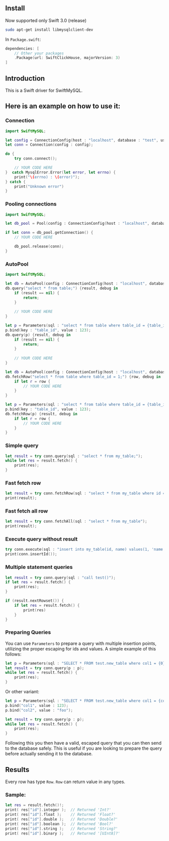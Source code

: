 ## Install

Now supported only Swift 3.0 (release) 

```sh
sudo apt-get install libmysqlclient-dev
```

In `Package.swift`:
```swift
dependencies: [
    // Other your packages
    .Package(url: SwiftClickHouse, majorVersion: 3)
]
```


## Introduction

This is a Swift driver for SwiftMySQL.

## Here is an example on how to use it:

### Connection

```swift
import SwiftMySQL;

let config = ConnectionConfig(host : "localhost", database : "test", user : "root", password : "1234567");
let conn = Connection(config : config);

do {
    try conn.connect();

    // YOUR CODE HERE
}  catch MysqlError.Error(let error, let errno) {
    print("\(errno) : \(error)");
} catch {
    print("Unknown error")
}
```


### Pooling connections
```swift
import SwiftMySQL;

let db_pool = Pool(config : ConnectionConfig(host : "localhost", database : "test", user : "root", password : "1234567"), connectionLimit : 100);

if let conn = db_pool.getConnection() {
    // YOUR CODE HERE

    db_pool.release(conn);
}
```


### AutoPool
```swift
import SwiftMySQL;

let db = AutoPool(config : ConnectionConfig(host : "localhost", database : "test", user : "root", password : "1234567"), connectionLimit : 100);
db.query("select * from table;") {result, debug in
    if (result == nil) {
        return;
    }
    
    // YOUR CODE HERE
}

let p = Parameters(sql : "select * from table where table_id = {table_id}");
p.bind(key : "table_id", value : 123);
db.query(p) {result, debug in
    if (result == nil) {
        return;
    }
    
    // YOUR CODE HERE
}

let db = AutoPool(config : ConnectionConfig(host : "localhost", database : "test", user : "root", password : "1234567"), connectionLimit : 100);
db.fetchRow("select * from table where table_id = 1;") {row, debug in
    if let r = row {
        // YOUR CODE HERE
    }    
}

let p = Parameters(sql : "select * from table where table_id = {table_id}");
p.bind(key : "table_id", value : 123);
db.fetchRow(p) {result, debug in
    if let r = row {
        // YOUR CODE HERE
    } 
}
```


### Simple query

```swift
let result = try conn.query(sql : "select * from my_table;");
while let res = result.fetch() {
    print(res);
}
```

### Fast fetch row

```swift
let result = try conn.fetchRow(sql : "select * from my_table where id = 1");  // Returned 'Row?'
print(result);
```

### Fast fetch all row

```swift
let result = try conn.fetchAll(sql : "select * from my_table");               // Returned '[Row]'
print(result);
```

### Execute query without result

```swift
try conn.execute(sql : "insert into my_table(id, name) values(1, 'name')");
print(conn.insertId());
```

### Multiple statement queries
```swift
let result = try conn.query(sql : "call test()");
if let res = result.fetch() {
    print(res);
}

if (result.nextRowset()) {
    if let res = result.fetch() {
        print(res)
    }
}
```

### Preparing Queries
You can use `Parameters` to prepare a query with multiple insertion points, utilizing the proper escaping for ids and values. A simple example of this follows:

```swift
let p = Parameters(sql : "SELECT * FROM test.new_table where col1 = {0} and col2 = {1};", values : ["foo", "bar"]);
let result = try conn.query(p : p);
while let res = result.fetch() {
    print(res);
}
```

Or other variant:

```swift
let p = Parameters(sql : "SELECT * FROM test.new_table where col1 = {col1} and col2 = {col2};");
p.bind("col1", value : 123);
p.bind("col2", value : "foo");

let result = try conn.query(p : p);
while let res = result.fetch() {
    print(res);
}
```

Following this you then have a valid, escaped query that you can then send to the database safely. This is useful if you are looking to prepare the query before actually sending it to the database.


## Results

Every row has type `Row`.
`Row` can return value in any types.

### Sample:
```swift
let res = result.fetch()!;
print( res["id"].integer );  // Returned 'Int?'
print( res["id"].float );    // Returned 'Float?'
print( res["id"].double );   // Returned 'Double?'
print( res["id"].boolean );  // Returned 'Bool?'
print( res["id"].string );   // Returned 'String?'
print( res["id"].binary );   // Returned '[UInt8]?'
```
